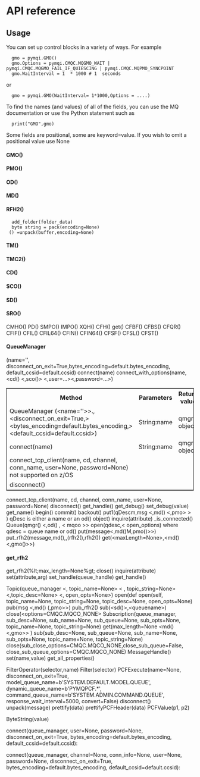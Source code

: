 # API reference

## Usage

You can set up control blocks in a variety of ways.
For example

      gmo = pymqi.GMO() 
      gmo.Options = pymqi.CMQC.MQGMO_WAIT | pymqi.CMQC.MQGMO_FAIL_IF_QUIESCING | pymqi.CMQC.MQPMO_SYNCPOINT 
      gmo.WaitInterval = 1  * 1000 # 1  seconds

or 

      gmo = pymqi.GMO(WaitInterval= 1*1000,Options = ....)
  
To find the names (and values) of all of the fields, you can use the MQ documentation or use the Python statement such as 

      print("GMO",gmo)

Some fields are positional, some are keyword=value.  If you wish to omit a positional value use None

#### GMO()
#### PMO()
#### OD()
#### MD()
#### RFH2()
      add_folder(folder_data)
      byte string = pack(encoding=None)
     () =unpack(buffer,encoding=None)
#### TM()
#### TMC2()
#### CD()
#### SCO()
#### SD()
#### SRO()
   
CMHO()
PD()
SMPO()
IMPO()
XQH()
CFH()
 get()
CFBF()
CFBS()
CFQR()
CFIF()
CFIL()
CFIL64()
CFIN()
CFIN64()
CFSF()
CFSL()
CFST()
#### QueueManager
(name='', disconnect_on_exit=True,bytes_encoding=default.bytes_encoding, default_ccsid=default.ccsid)
 connect(name)
 connect_with_options(name, &lt;cd() &lt;,sco()&gt; &lt;,user=...&gt;&lt;,password=...&gt;)

<table style="border: 1px solid black;">
  <tr>
    <th width=50%>Method</th>
    <th width=25%>Parameters</th>
    <th width=25%>Return value </th>
  </tr>
 <tr>
    <td>QueueManager
(&lt;name=''&gt;>., &lt;disconnect_on_exit=True,&gt;&lt;bytes_encoding=default.bytes_encoding,&gt; &lt;default_ccsid=default.ccsid&gt;)</td>
    <td>String:name</td>
    <td>qmgr object </td>
  </tr>
  <tr>
    <td>connect(name)</td>
    <td>String:name</td>
    <td>qmgr object </td>
  </tr>
 <tr>
    <td>connect_tcp_client(name, cd, channel, conn_name, user=None, password=None) not supported on z/OS</td>
    <td></td>
    <td></td>
  </tr>
<tr>
    <td>disconnect()</td>
    <td></td>
    <td></td>
  </tr>
</table> 



  
 connect_tcp_client(name, cd, channel, conn_name, user=None, password=None)
 disconnect()
 get_handle()
 get_debug()
 set_debug(value) 
 get_name()
 begin()
 commit()
 backout()
 put1(qDescm,msg &lt;,md() &lt;,pmo&gt; &gt; )
    qDesc is either a name or an od() object)
 inquire(attribute) 
 _is_connected() 
Queue(qmgr() &lt;,od() , &lt;  mqoo &gt;&gt;
  open(qdesc,&lt; open_options)
    where qdesc = queue name or od()
  put(message&lt;,md()M,pmo()&gt;&gt;)
  put_rfh2(message,md(),,(rfh2(),rfh2())
  get(&lt;maxLength=None&gt;,&lt;md() &lt;,gmo()&gt;&gt;)
#### get_rfh2
 get_rfh2(%lt;max_length=None%gt;
  close()
  inquire(attribute)
  set(attribute,arg)
  set_handle(queue_handle)
  get_handle()

Topic(queue_manager &lt;, topic_name=None&gt; &lt; , topic_string=None&gt; &lt;,topic_desc=None&gt; &lt;, open_opts=None&gt;)
  open(def open(self, topic_name=None, topic_string=None, topic_desc=None, open_opts=None) 
  pub(msg &lt;,md() (,pmo&gt;&gt;) 
  pub_rfh2()
  sub(&lt;sd()&gt;,&lt;queuename&gt;)
  close(&lt;options=CMQC.MQCO_NONE&gt;
Subscription(queue_manager, sub_desc=None, sub_name=None,
                 sub_queue=None, sub_opts=None, topic_name=None, topic_string=None)
    get(max_length=None &lt;md() &lt;,gmo&gt;&gt; )
    sub(sub_desc=None, sub_queue=None, sub_name=None, sub_opts=None,
            topic_name=None, topic_string=None)
    close(sub_close_options=CMQC.MQCO_NONE,close_sub_queue=False, close_sub_queue_options=CMQC.MQCO_NONE)
MessageHandle()
  set(name,value)
  get_all_properties()

FilterOperator(selector,name)
Filter(selector)
PCFExecute(name=None,
                 disconnect_on_exit=True,
                 model_queue_name=b'SYSTEM.DEFAULT.MODEL.QUEUE',
                 dynamic_queue_name=b'PYMQPCF.*',
                 command_queue_name=b'SYSTEM.ADMIN.COMMAND.QUEUE',
                 response_wait_interval=5000,
                 convert=False)
  disconnect()
  unpack(message)
  prettify(data)
  prettifyPCFHeader(data)
  PCFValue(p1, p2)

ByteString(value)

connect(queue_manager, 
            user=None, password=None, disconnect_on_exit=True,
            bytes_encoding=default.bytes_encoding, default_ccsid=default.ccsid):

connect(queue_manager, channel=None, conn_info=None,
            user=None, password=None, disconnect_on_exit=True,
            bytes_encoding=default.bytes_encoding, default_ccsid=default.ccsid):

